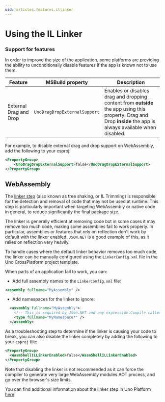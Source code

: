 ```yaml
---
uid: articles.features.illinker
---
```


# Using the IL Linker

### Support for features

In order to improve the size of the application, some platforms are providing the ability to unconditionally disable features if the app is known not to use them.

|Feature|MSBuild property|Description|
|-----|----|---|
|External Drag and Drop|`UnoDragDropExternalSupport`|Enables or disables drag and dropping content from **outside** the app using this property. Drag and Drop **inside** the app is always available when disabled.|

For example, to disable external drag and drop support on WebAssembly, add the following to your csproj:

```xml
<PropertyGroup>
    <UnoDragDropExternalSupport>false</UnoDragDropExternalSupport>
</PropertyGroup>
```

## WebAssembly

The [linker step](https://github.com/mono/linker/tree/master/docs) (also known as tree shaking, or IL Trimming) is responsible for the detection and removal of code that may not be used at runtime. This step is particularly important when targeting WebAssembly or native code in general, to reduce significantly the final package size.

The linker is generally efficient at removing code but in some cases it may remove too much code, making some assemblies fail to work properly. In particular, assemblies or features that rely on reflection don't work by default with the linker enabled. `JSON.NET` is a good example of this, as it relies on reflection very heavily.

To handle cases where the default linker behavior removes too much code, the linker can be manually configured using the `LinkerConfig.xml` file in the Uno CrossPlatform project template.

When parts of an application fail to work, you can:

- Add full assembly names to the `LinkerConfig.xml` file:

```xml
<assembly fullname="MyAssembly" />
```

- Add namespaces for the linker to ignore:

```xml
  <assembly fullname="MyAssembly">
	<!-- This is required by JSon.NET and any expression.Compile caller -->
	<type fullname="MyNamespace*" />
  </assembly>
```

As a troubleshooting step to determine if the linker is causing your code to break, you can also disable the linker completely by adding the following to your `csproj` file:
```xml
<PropertyGroup>
  <WasmShellILLinkerEnabled>false</WasmShellILLinkerEnabled>
</PropertyGroup>
```
Note that disabling the linker is not recommended as it can force the compiler to generate very large WebAssembly modules AOT process, and go over the browser's size limits.

You can find additional information about the linker step in Uno Platform [here](https://github.com/unoplatform/Uno.Wasm.Bootstrap#linker-configuration).
